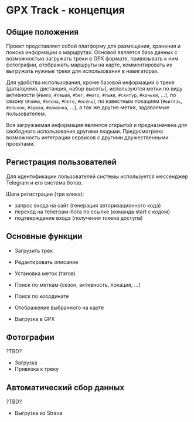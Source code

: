 # GPX Track - концепция

## Общие положения

Проект представляет собой платформу для размещения, хранения и поиска информации о маршрутах.
Основой является база данных с возможностью загружать треки в GPX формате, привязывать к ним фотографии,
отображать маршруты на карте, комментировать их выгружать нужные треки для использования в навигаторах.

Для удобства использования, кроме базовой информации о треке (дата/время, дистанция, набор высоты),
используются метки по виду активности (`#вело`, `#пеший`, `#бег`, `#мото`, `#лыжи`, `#скитур`, `#коньки`, ...),
по сезону (`#зима`, `#весна`, `#лето`, `#осень`), по известным локациям (`#витязь`, `#ольхон`, `#аршан`, `#шаманка`, ...),
а так же другие метки, задаваемые пользователем.

Вся загружаемая информация является открытой и предназначена для свободного использования другими людьми.
Предусмотрена возможность интеграции сервисов с другими дружественными проектами.

## Регистрация пользователей

Для идентификации пользователей системы используется мессенджер Telegram и его система ботов.

Шаги регистрации (три клика):

- запрос входа на сайт (генерация авторизационного кода)
- переход на телеграм-бота по ссылке (команда start с кодом)
- подтверждение входа (получения токена доступа)

## Основные функции

- Загрузить трек
- Редактировать описание
- Установка меток (тэгов)

- Поиск по меткам (сезон, активность, локация, ...)
- Поиск по координате
- Отображение выбранного на карте
- Выгрузка в GPX

## Фотографии

?TBD?

- Загрузка
- Привязка к треку

## Автоматический сбор данных

?TBD?

- Выгрузка из Strava

